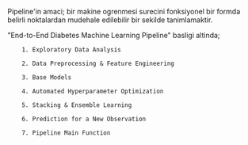 Pipeline'in amaci; bir makine ogrenmesi surecini fonksiyonel bir formda belirli noktalardan mudehale edilebilir bir sekilde tanimlamaktir.


"End-to-End Diabetes Machine Learning Pipeline" basligi altinda;

        1. Exploratory Data Analysis
        
        2. Data Preprocessing & Feature Engineering

        3. Base Models

        4. Automated Hyperparameter Optimization

        5. Stacking & Ensemble Learning

        6. Prediction for a New Observation

        7. Pipeline Main Function
